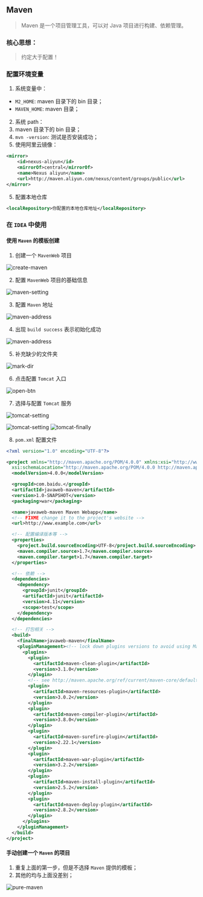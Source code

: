 ## Maven
> Maven 是一个项目管理工具，可以对 Java 项目进行构建、依赖管理。

### 核心思想：
> 约定大于配置！

### 配置环境变量
1. 系统变量中：
  * `M2_HOME`:  maven 目录下的 bin 目录；
  * `MAVEN_HOME`: maven 目录；
2. 系统 path：
  1. maven 目录下的 bin 目录；
3. `mvn -version`: 测试是否安装成功；
4. 使用阿里云镜像：
```xml
<mirror>
    <id>nexus-aliyun</id>
    <mirrorOf>central</mirrorOf>
    <name>Nexus aliyun</name>
    <url>http://maven.aliyun.com/nexus/content/groups/public</url>
</mirror>
```

5. 配置本地仓库
```xml
<localRepository>你配置的本地仓库地址</localRepository>
```

### 在 `IDEA` 中使用 
#### 使用 `Maven` 的模板创建
1. 创建一个 `MavenWeb` 项目

![create-maven](../images/create-maven.png)

2. 配置 `MavenWeb` 项目的基础信息

![maven-setting](../images/maven-setting.png)

3. 配置 `Maven` 地址

![maven-address](../images/maven-address.png)

4. 出现 `build success` 表示初始化成功

![maven-address](../images/build-success.png)

5. 补充缺少的文件夹

![mark-dir](../images/mark-dir.png)

6. 点击配置 `Tomcat` 入口

![open-btn](../images/open-btn.png)

7. 选择与配置 `Tomcat` 服务

![tomcat-setting](../images/tomcat-setting1.png)

![tomcat-setting](../images/tomcat-setting2.png)
![tomcat-finally](../images/tomcat-finally.png)

8. `pom.xml` 配置文件
```xml
<?xml version="1.0" encoding="UTF-8"?>

<project xmlns="http://maven.apache.org/POM/4.0.0" xmlns:xsi="http://www.w3.org/2001/XMLSchema-instance"
  xsi:schemaLocation="http://maven.apache.org/POM/4.0.0 http://maven.apache.org/xsd/maven-4.0.0.xsd">
  <modelVersion>4.0.0</modelVersion>

  <groupId>com.baidu.</groupId>
  <artifactId>javaweb-maven</artifactId>
  <version>1.0-SNAPSHOT</version>
  <packaging>war</packaging>

  <name>javaweb-maven Maven Webapp</name>
  <!-- FIXME change it to the project's website -->
  <url>http://www.example.com</url>

  <!-- 配置编译版本等 -->
  <properties>
    <project.build.sourceEncoding>UTF-8</project.build.sourceEncoding>
    <maven.compiler.source>1.7</maven.compiler.source>
    <maven.compiler.target>1.7</maven.compiler.target>
  </properties>

  <!-- 依赖 -->
  <dependencies>
    <dependency>
      <groupId>junit</groupId>
      <artifactId>junit</artifactId>
      <version>4.11</version>
      <scope>test</scope>
    </dependency>
  </dependencies>

  <!-- 打包相关 -->
  <build>
    <finalName>javaweb-maven</finalName>
    <pluginManagement><!-- lock down plugins versions to avoid using Maven defaults (may be moved to parent pom) -->
      <plugins>
        <plugin>
          <artifactId>maven-clean-plugin</artifactId>
          <version>3.1.0</version>
        </plugin>
        <!-- see http://maven.apache.org/ref/current/maven-core/default-bindings.html#Plugin_bindings_for_war_packaging -->
        <plugin>
          <artifactId>maven-resources-plugin</artifactId>
          <version>3.0.2</version>
        </plugin>
        <plugin>
          <artifactId>maven-compiler-plugin</artifactId>
          <version>3.8.0</version>
        </plugin>
        <plugin>
          <artifactId>maven-surefire-plugin</artifactId>
          <version>2.22.1</version>
        </plugin>
        <plugin>
          <artifactId>maven-war-plugin</artifactId>
          <version>3.2.2</version>
        </plugin>
        <plugin>
          <artifactId>maven-install-plugin</artifactId>
          <version>2.5.2</version>
        </plugin>
        <plugin>
          <artifactId>maven-deploy-plugin</artifactId>
          <version>2.8.2</version>
        </plugin>
      </plugins>
    </pluginManagement>
  </build>
</project>

```

#### 手动创建一个 `Maven` 的项目
1. 重复上面的第一步，但是不选择 `Maven` 提供的模板；
2. 其他的均与上面没差别；

![pure-maven](../images/pure-maven.png)